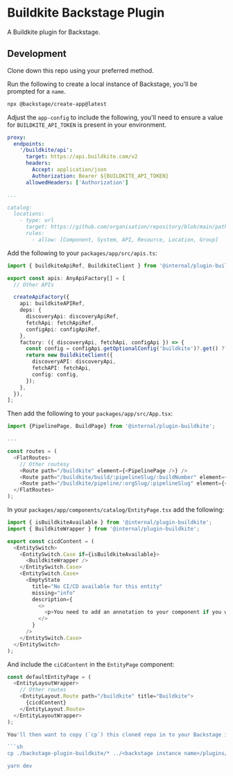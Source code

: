 # Buildkite Backstage Plugin

A Buildkite plugin for Backstage.

## Development

Clone down this repo using your preferred method.

Run the following to create a local instance of Backstage, you'll be prompted for a `name`.

```sh
npx @backstage/create-app@latest
```

Adjust the `app-config` to include the following, you'll need to ensure a value for `BUILDKITE_API_TOKEN` is present in your environment.

```yaml
proxy:
  endpoints:
    '/buildkite/api':
      target: https://api.buildkite.com/v2
      headers:
        Accept: application/json
        Authorization: Bearer ${BUILDKITE_API_TOKEN}
      allowedHeaders: ['Authorization']

...

catalog:
  locations:
    - type: url
      target: https://github.com/organisation/repository/blob/main/path/to/catalog-info.yaml
      rules:
        - allow: [Component, System, API, Resource, Location, Group]
```

Add the following to your `packages/app/src/apis.ts`:

```ts
import { buildkiteApiRef, BuildkiteClient } from '@internal/plugin-buildkite';

export const apis: AnyApiFactory[] = [
  // Other APIs

  createApiFactory({
    api: buildkiteAPIRef,
    deps: {
      discoveryApi: discoveryApiRef,
      fetchApi: fetchApiRef,
      configApi: configApiRef,
    },
    factory: ({ discoveryApi, fetchApi, configApi }) => {
      const config = configApi.getOptionalConfig('buildkite')?.get() ?? {};
      return new BuildkiteClient({
        discoveryAPI: discoveryApi,
        fetchAPI: fetchApi,
        config: config,
      });
    },
  }),
];
```

Then add the following to your `packages/app/src/App.tsx`:

```ts
import {PipelinePage, BuildPage} from '@internal/plugin-buildkite';

...

const routes = (
  <FlatRoutes>
    // Other routesy
    <Route path="/buildkite" element={<PipelinePage />} />
    <Route path="/buildkite/build/:pipelineSlug/:buildNumber" element={<BuildPage />} />
    <Route path="/buildkite/pipeline/:orgSlug/:pipelineSlug" element={<PipelinePage />} />
  </FlatRoutes>
);
```

In your `packages/app/components/catalog/EntityPage.tsx` add the following:

```ts
import { isBuildkiteAvailable } from '@internal/plugin-buildkite';
import { BuildkiteWrapper } from '@internal/plugin-buildkite';

export const cicdContent = (
  <EntitySwitch>
    <EntitySwitch.Case if={isBuildkiteAvailable}>
      <BuildkiteWrapper />
    </EntitySwitch.Case>
    <EntitySwitch.Case>
      <EmptyState
        title="No CI/CD available for this entity"
        missing="info"
        description={
          <>
            <p>You need to add an annotation to your component if you want to enable CI/CD for it.</p>
          </>
        }
      />
    </EntitySwitch.Case>
  </EntitySwitch>
);
```

And include the `ciCdContent` in the `EntityPage` component:

```ts
const defaultEntityPage = (
  <EntityLayoutWrapper>
    // Other routes
    <EntityLayout.Route path="/buildkite" title="Buildkite">
      {cicdContent}
    </EntityLayout.Route>
  </EntityLayoutWrapper>
);

You'll then want to copy (`cp`) this cloned repo in to your Backstage instance and run the instance in `dev` mode:

```sh
cp ./backstage-plugin-buildkite/* ../<backstage instance name>/plugins/buildkite

yarn dev
```
